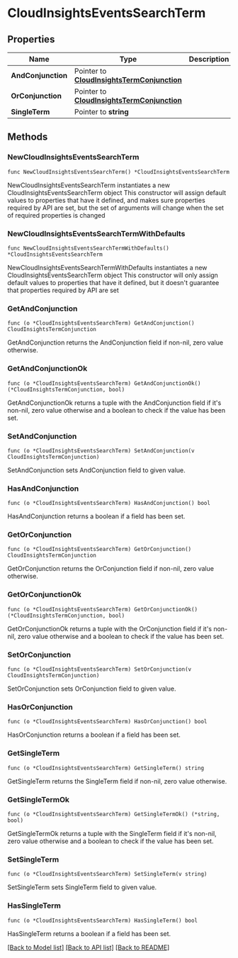 # CloudInsightsEventsSearchTerm

## Properties

Name | Type | Description | Notes
------------ | ------------- | ------------- | -------------
**AndConjunction** | Pointer to [**CloudInsightsTermConjunction**](CloudInsightsTermConjunction.md) |  | [optional] 
**OrConjunction** | Pointer to [**CloudInsightsTermConjunction**](CloudInsightsTermConjunction.md) |  | [optional] 
**SingleTerm** | Pointer to **string** |  | [optional] 

## Methods

### NewCloudInsightsEventsSearchTerm

`func NewCloudInsightsEventsSearchTerm() *CloudInsightsEventsSearchTerm`

NewCloudInsightsEventsSearchTerm instantiates a new CloudInsightsEventsSearchTerm object
This constructor will assign default values to properties that have it defined,
and makes sure properties required by API are set, but the set of arguments
will change when the set of required properties is changed

### NewCloudInsightsEventsSearchTermWithDefaults

`func NewCloudInsightsEventsSearchTermWithDefaults() *CloudInsightsEventsSearchTerm`

NewCloudInsightsEventsSearchTermWithDefaults instantiates a new CloudInsightsEventsSearchTerm object
This constructor will only assign default values to properties that have it defined,
but it doesn't guarantee that properties required by API are set

### GetAndConjunction

`func (o *CloudInsightsEventsSearchTerm) GetAndConjunction() CloudInsightsTermConjunction`

GetAndConjunction returns the AndConjunction field if non-nil, zero value otherwise.

### GetAndConjunctionOk

`func (o *CloudInsightsEventsSearchTerm) GetAndConjunctionOk() (*CloudInsightsTermConjunction, bool)`

GetAndConjunctionOk returns a tuple with the AndConjunction field if it's non-nil, zero value otherwise
and a boolean to check if the value has been set.

### SetAndConjunction

`func (o *CloudInsightsEventsSearchTerm) SetAndConjunction(v CloudInsightsTermConjunction)`

SetAndConjunction sets AndConjunction field to given value.

### HasAndConjunction

`func (o *CloudInsightsEventsSearchTerm) HasAndConjunction() bool`

HasAndConjunction returns a boolean if a field has been set.

### GetOrConjunction

`func (o *CloudInsightsEventsSearchTerm) GetOrConjunction() CloudInsightsTermConjunction`

GetOrConjunction returns the OrConjunction field if non-nil, zero value otherwise.

### GetOrConjunctionOk

`func (o *CloudInsightsEventsSearchTerm) GetOrConjunctionOk() (*CloudInsightsTermConjunction, bool)`

GetOrConjunctionOk returns a tuple with the OrConjunction field if it's non-nil, zero value otherwise
and a boolean to check if the value has been set.

### SetOrConjunction

`func (o *CloudInsightsEventsSearchTerm) SetOrConjunction(v CloudInsightsTermConjunction)`

SetOrConjunction sets OrConjunction field to given value.

### HasOrConjunction

`func (o *CloudInsightsEventsSearchTerm) HasOrConjunction() bool`

HasOrConjunction returns a boolean if a field has been set.

### GetSingleTerm

`func (o *CloudInsightsEventsSearchTerm) GetSingleTerm() string`

GetSingleTerm returns the SingleTerm field if non-nil, zero value otherwise.

### GetSingleTermOk

`func (o *CloudInsightsEventsSearchTerm) GetSingleTermOk() (*string, bool)`

GetSingleTermOk returns a tuple with the SingleTerm field if it's non-nil, zero value otherwise
and a boolean to check if the value has been set.

### SetSingleTerm

`func (o *CloudInsightsEventsSearchTerm) SetSingleTerm(v string)`

SetSingleTerm sets SingleTerm field to given value.

### HasSingleTerm

`func (o *CloudInsightsEventsSearchTerm) HasSingleTerm() bool`

HasSingleTerm returns a boolean if a field has been set.


[[Back to Model list]](../README.md#documentation-for-models) [[Back to API list]](../README.md#documentation-for-api-endpoints) [[Back to README]](../README.md)


